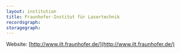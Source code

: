 ```yaml
---
layout: institution
title: Fraunhofer-Institut für Lasertechnik
recordsgraph: 
storagegraph: 
---
```


Website: [http://www.ilt.fraunhofer.de/](http://www.ilt.fraunhofer.de/)
